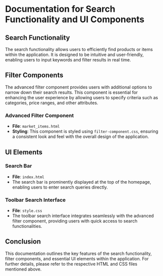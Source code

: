 # Documentation for Search Functionality and UI Components

## Search Functionality
The search functionality allows users to efficiently find products or items within the application. It is designed to be intuitive and user-friendly, enabling users to input keywords and filter results in real time.

## Filter Components
The advanced filter component provides users with additional options to narrow down their search results. This component is essential for enhancing the user experience by allowing users to specify criteria such as categories, price ranges, and other attributes.

### Advanced Filter Component
- **File**: `market_items.html`
- **Styling**: This component is styled using `filter-component.css`, ensuring a consistent look and feel with the overall design of the application.

## UI Elements

### Search Bar
- **File**: `index.html`
- The search bar is prominently displayed at the top of the homepage, enabling users to enter search queries directly.

### Toolbar Search Interface
- **File**: `style.css`
- The toolbar search interface integrates seamlessly with the advanced filter component, providing users with quick access to search functionalities.

## Conclusion
This documentation outlines the key features of the search functionality, filter components, and essential UI elements within the application. For further details, please refer to the respective HTML and CSS files mentioned above.